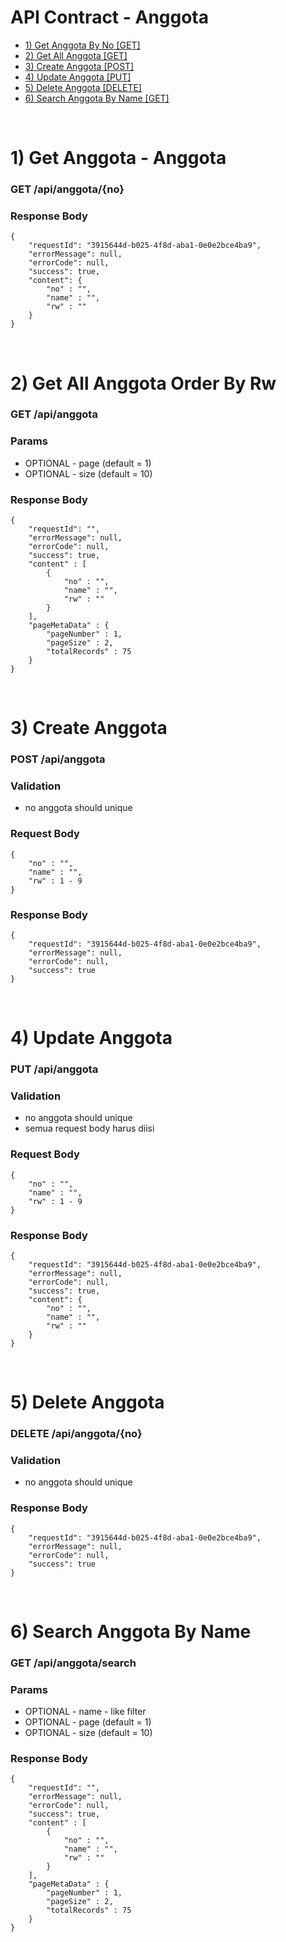 # API Contract - Anggota
- [1) Get Anggota By No [GET]](#get)
- [2) Get All Anggota [GET]](#getAll)
- [3) Create Anggota [POST]](#create)
- [4) Update Anggota [PUT]](#update)
- [5) Delete Anggota [DELETE]](#delete)
- [6) Search Anggota By Name [GET]](#search)

<br>

# 1) Get Anggota - Anggota<a name="get"></a>
### GET /api/anggota/{no}

### Response Body

	{
		"requestId": "3915644d-b025-4f8d-aba1-0e0e2bce4ba9",
		"errorMessage": null,
		"errorCode": null,
		"success": true,
		"content": {
		    "no" : "",
		    "name" : "",
		    "rw" : ""
		}
	}

<br>

# 2) Get All Anggota Order By Rw<a name="getAll"></a>
### GET /api/anggota

### Params
- OPTIONAL - page (default = 1)
- OPTIONAL - size (default = 10)

### Response Body

	{
		"requestId": "",
		"errorMessage": null,
		"errorCode": null,
		"success": true,
		"content" : [
			{
				"no" : "",
				"name" : "",
				"rw" : ""
			}
		],
		"pageMetaData" : {	
			"pageNumber" : 1,
			"pageSize" : 2,
			"totalRecords" : 75
		}
	}

<br>

# 3) Create Anggota<a name="create"></a>
### POST /api/anggota

### Validation
- no anggota should unique

### Request Body

	{
		"no" : "",
		"name" : "",
		"rw" : 1 - 9 
	}

### Response Body

	{
		"requestId": "3915644d-b025-4f8d-aba1-0e0e2bce4ba9",
		"errorMessage": null,
		"errorCode": null,
		"success": true
	}

<br>

# 4) Update Anggota<a name="update"></a>
### PUT /api/anggota

### Validation
- no anggota should unique
- semua request body harus diisi

### Request Body

	{
		"no" : "",
		"name" : "",
		"rw" : 1 - 9 
	}

### Response Body

	{
        "requestId": "3915644d-b025-4f8d-aba1-0e0e2bce4ba9",
        "errorMessage": null,
        "errorCode": null,
        "success": true,
        "content": {
            "no" : "",
            "name" : "",
            "rw" : ""
        }
    }

<br>

# 5) Delete Anggota<a name="delete"></a>
### DELETE /api/anggota/{no}

### Validation
- no anggota should unique

### Response Body

	{
		"requestId": "3915644d-b025-4f8d-aba1-0e0e2bce4ba9",
		"errorMessage": null,
		"errorCode": null,
		"success": true
	}

<br>

# 6) Search Anggota By Name<a name="search"></a>
### GET /api/anggota/search

### Params
- OPTIONAL - name - like filter
- OPTIONAL - page (default = 1)
- OPTIONAL - size (default = 10)

### Response Body

	{
		"requestId": "",
		"errorMessage": null,
		"errorCode": null,
		"success": true,
		"content" : [
			{
				"no" : "",
				"name" : "",
				"rw" : ""
			}
		],
		"pageMetaData" : {	
			"pageNumber" : 1,
			"pageSize" : 2,
			"totalRecords" : 75
		}
	}

<br>